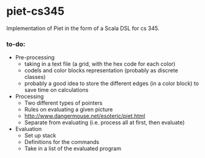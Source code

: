 # piet-cs345
Implementation of Piet in the form of a Scala DSL for cs 345.

### to-do:
 -  Pre-processing
    * taking in a text file (a grid, with the hex code for each color)
    * codels and color blocks representation (probably as discrete classes)
    * probably a good idea to store the different edges (in a color block) to save time on calculations
-  Processing
    * Two different types of pointers
    * Rules on evaluating a given picture 
    * http://www.dangermouse.net/esoteric/piet.html
    * Separate from evaluating (i.e. process all at first, then evaluate)
-   Evaluation
    * Set up stack
    * Definitions for the commands
    * Take in a list of the evaluated program
